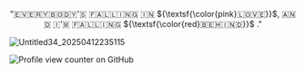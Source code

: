 <p align="center">
  "🇪‌🇻‌🇪‌🇷‌🇾‌🇧‌🇴‌🇩‌🇾‌'🇸‌ 🇫‌🇦‌🇱‌🇱‌🇮‌🇳‌🇬‌ 🇮‌🇳‌ ${\textsf{\color{pink}🇱‌🇴‌🇻‌🇪‌}}$, 🇦‌🇳‌🇩‌ 🇮‌'🇲‌ 🇫‌🇦‌🇱‌🇱‌🇮‌🇳‌🇬‌ ${\textsf{\color{red}🇧‌🇪‌🇭‌🇮‌🇳‌🇩‌‌}}$ ."

![Untitled34_20250412235115](https://github.com/user-attachments/assets/c2ec865e-4b4f-4d2d-8e13-969dfa34d556)

![Profile view counter on GitHub](https://komarev.com/ghpvc/?username=pikopikohammer)

